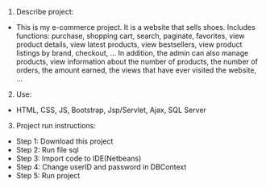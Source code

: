 1. Describe project:
- This is my e-commerce project. It is a website that sells shoes. 
Includes functions: purchase, shopping cart, search, paginate, favorites, view product details, 
view latest products, view bestsellers, view product listings by brand, checkout, ... In addition, 
the admin can also manage products, view information about the number of products, the number of orders,
the amount earned, the views that have ever visited the website, ...

2. Use:
- HTML, CSS, JS, Bootstrap, Jsp/Servlet, Ajax, SQL Server

3. Project run instructions:
- Step 1: Download this project
- Step 2: Run file sql
- Step 3: Import code to IDE(Netbeans)
- Step 4: Change userID and password in DBContext
- Step 5: Run project
